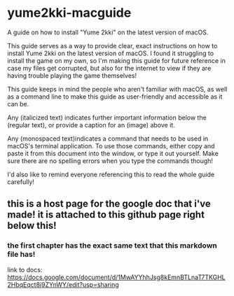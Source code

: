 # yume2kki-macguide
A guide on how to install "Yume 2kki" on the latest version of macOS.

This guide serves as a way to provide clear, exact instructions on how to install Yume 2kki on the latest version of macOS. I found it struggling to install the game on my own, so I'm making this guide for future reference in case my files get corrupted, but also for the internet to view if they are having trouble playing the game themselves! 

This guide keeps in mind the people who aren't familiar with macOS, as well as a command line to make this guide as user-friendly and accessible as it can be.

Any (italicized text) indicates further important information below the (regular text), or provide a caption for an (image) above it.

Any (monospaced text)indicates a command that needs to be used in macOS's terminal application. To use those commands, either copy and paste it from this document into the window, or type it out yourself. Make sure there are no spelling errors when you type the commands though!

I'd also like to remind everyone referencing this to read the whole guide carefully! 

## this is a host page for the google doc that i've made! it is attached to this github page right below this!
### the first chapter has the exact same text that this markdown file has!

link to docs: https://docs.google.com/document/d/1MwAYYhhJsg8kEmnBTLnaT7TKGHL2HbqEqct8j9ZYnWY/edit?usp=sharing

